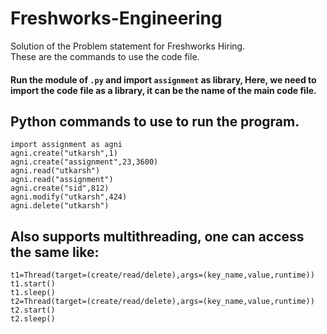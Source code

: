 # Freshworks-Engineering
Solution of the Problem statement for Freshworks Hiring.\
These are the commands to use the code file.

#### Run the module of `.py` and import `assignment` as library, Here, we need to import the code file as a library, it can be the name of the main code file.

## Python commands to use to run the program.
`import assignment as agni`\
`agni.create("utkarsh",1)`\
`agni.create("assignment",23,3600)`\
`agni.read("utkarsh")`\
`agni.read("assignment")`\
`agni.create("sid",812)`\
`agni.modify("utkarsh",424)`\
`agni.delete("utkarsh")`


## Also supports multithreading, one can access the same like:
`t1=Thread(target=(create/read/delete),args=(key_name,value,runtime))`\
`t1.start()`\
`t1.sleep()`\
`t2=Thread(target=(create/read/delete),args=(key_name,value,runtime))`\
`t2.start()`\
`t2.sleep()`
